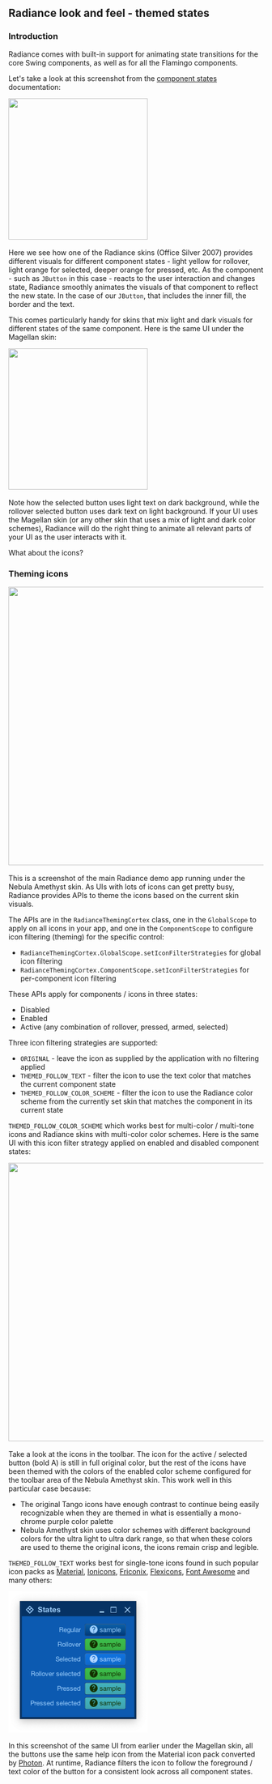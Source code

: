 ## Radiance look and feel - themed states

### Introduction

Radiance comes with built-in support for animating state transitions for the core Swing components, as well as for all the Flamingo components.

Let's take a look at this screenshot from the [component states](skins/componentstates.md) documentation:

<img src="https://raw.githubusercontent.com/kirill-grouchnikov/radiance/sunshine/docs/images/theming/states/control-states-extended.png"
width="275" height="279"/>

Here we see how one of the Radiance skins (Office Silver 2007) provides different visuals for different component states - light yellow for rollover, light orange for selected, deeper orange for pressed, etc. As the component - such as `JButton` in this case - reacts to the user interaction and changes state, Radiance smoothly animates the visuals of that component to reflect the new state. In the case of our `JButton`, that includes the inner fill, the border and the text.

This comes particularly handy for skins that mix light and dark visuals for different states of the same component. Here is the same UI under the Magellan skin:

<img src="https://raw.githubusercontent.com/kirill-grouchnikov/radiance/sunshine/docs/images/theming/states/control-states-extended-mix.png"
width="275" height="279"/>

Note how the selected button uses light text on dark background, while the rollover selected button uses dark text on light background. If your UI uses the Magellan skin (or any other skin that uses a mix of light and dark color schemes), Radiance will do the right thing to animate all relevant parts of your UI as the user interacts with it.

What about the icons?

### Theming icons

<img src="https://raw.githubusercontent.com/kirill-grouchnikov/radiance/sunshine/docs/images/theming/states/icon-no-theming.png"
width="757" height="550"/>

This is a screenshot of the main Radiance demo app running under the Nebula Amethyst skin. As UIs with lots of icons can get pretty busy, Radiance provides APIs to theme the icons based on the current skin visuals.

The APIs are in the `RadianceThemingCortex` class, one in the `GlobalScope` to apply on all icons in your app, and one in the `ComponentScope` to configure icon filtering (theming) for the specific control:

* `RadianceThemingCortex.GlobalScope.setIconFilterStrategies` for global icon filtering
* `RadianceThemingCortex.ComponentScope.setIconFilterStrategies` for per-component icon filtering

These APIs apply for components / icons in three states:
 * Disabled
 * Enabled
 * Active (any combination of rollover, pressed, armed, selected)

 Three icon filtering strategies are supported:
 * `ORIGINAL` - leave the icon as supplied by the application with no filtering applied
 * `THEMED_FOLLOW_TEXT` - filter the icon to use the text color that matches the current component state
 * `THEMED_FOLLOW_COLOR_SCHEME` - filter the icon to use the Radiance color scheme from the currently set skin that matches the component in its current state

`THEMED_FOLLOW_COLOR_SCHEME` which works best for multi-color / multi-tone icons and Radiance skins with multi-color color schemes. Here is the same UI with this icon filter strategy applied on enabled and disabled component states:

<img src="https://raw.githubusercontent.com/kirill-grouchnikov/radiance/sunshine/docs/images/theming/states/icon-theming-enabled.png"
width="757" height="550"/>

Take a look at the icons in the toolbar. The icon for the active / selected button (bold A) is still in full original color, but the rest of the icons have been themed with the colors of the enabled color scheme configured for the toolbar area of the Nebula Amethyst skin. This work well in this particular case because:

* The original Tango icons have enough contrast to continue being easily recognizable when they are themed in what is essentially a mono-chrome purple color palette
* Nebula Amethyst skin uses color schemes with different background colors for the ultra light to ultra dark range, so that when these colors are used to theme the original icons, the icons remain crisp and legible.

`THEMED_FOLLOW_TEXT` works best for single-tone icons found in such popular icon packs as [Material](https://material.io/resources/icons/), [Ionicons](https://ionicons.com/), [Friconix](https://friconix.com/), [Flexicons](https://setproduct.com/flexicons), [Font Awesome](https://fontawesome.com/) and many others:

<img src="https://raw.githubusercontent.com/kirill-grouchnikov/radiance/sunshine/docs/images/theming/states/control-states-extended-themed.png"
width="275" height="279"/>

In this screenshot of the same UI from earlier under the Magellan skin, all the buttons use the same help icon from the Material icon pack converted by [Photon](../tools/svg-transcoder/svg-transcoder.md). At runtime, Radiance filters the icon to follow the foreground / text color of the button for a consistent look across all component states.
